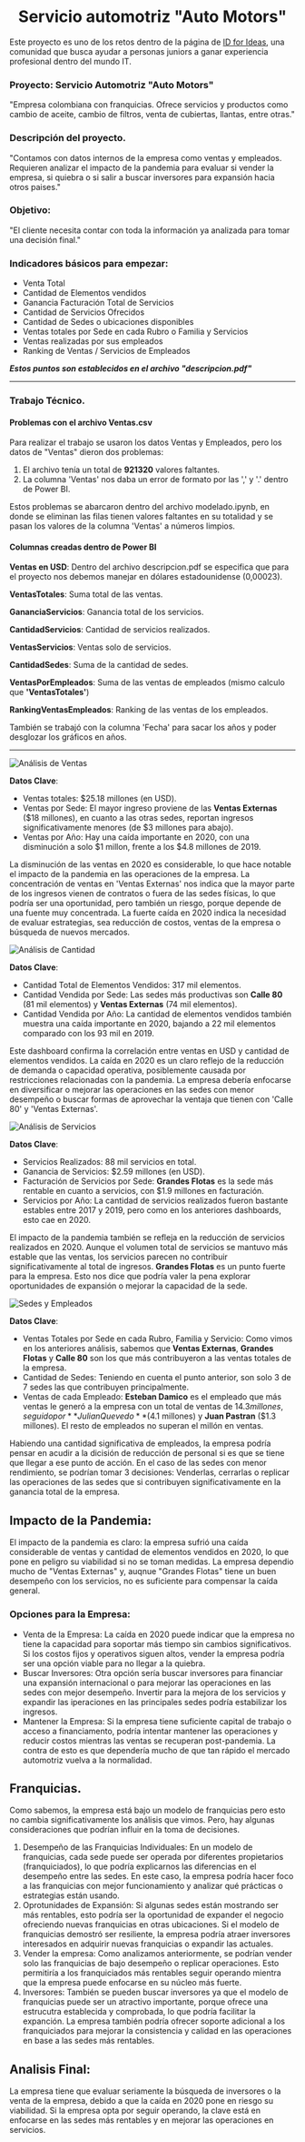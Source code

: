 <h1 align="center"> Servicio automotriz "Auto Motors" </h1>

Este proyecto es uno de los retos dentro de la página de [ID for Ideas](https://idforideas.com/), una comunidad que busca ayudar a personas juniors a ganar experiencia profesional dentro del mundo IT.

### Proyecto: Servicio Automotriz "Auto Motors"

"Empresa colombiana con franquicias. Ofrece servicios y productos como cambio de aceite, cambio de filtros, venta de cubiertas, llantas, entre otras."

### Descripción del proyecto.

"Contamos con datos internos de la empresa como ventas y empleados. Requieren analizar el impacto de la pandemia para evaluar si vender la empresa, si quiebra o si salir a buscar inversores para expansión hacia otros paises."

### Objetivo:

"El cliente necesita contar con toda la información ya analizada para tomar una decisión final."

### Indicadores básicos para empezar:

* Venta Total
* Cantidad de Elementos vendidos
* Ganancia Facturación Total de Servicios
* Cantidad de Servicios Ofrecidos
* Cantidad de Sedes o ubicaciones disponibles
* Ventas totales por Sede en cada Rubro o Familia y Servicios
* Ventas realizadas por sus empleados
* Ranking de Ventas / Servicios de Empleados

***Estos puntos son establecidos en el archivo "descripcion.pdf"***

---

### Trabajo Técnico.

#### Problemas con el archivo Ventas.csv

Para realizar el trabajo se usaron los datos Ventas y Empleados, pero los datos de "Ventas" dieron dos problemas:

1. El archivo tenía un total de **921320** valores faltantes.
2. La columna 'Ventas' nos daba un error de formato por las ',' y '.' dentro de Power BI.

Estos problemas se abarcaron dentro del archivo modelado.ipynb, en donde se eliminan las filas tienen valores faltantes en su totalidad y se pasan los valores de la columna 'Ventas' a números limpios.

#### Columnas creadas dentro de Power BI

**Ventas en USD**: Dentro del archivo descripcion.pdf se especifica que para el proyecto nos debemos manejar en dólares estadounidense (0,00023).

**VentasTotales**: Suma total de las ventas.

**GananciaServicios**: Ganancia total de los servicios.

**CantidadServicios**: Cantidad de servicios realizados.

**VentasServicios**: Ventas solo de servicios.

**CantidadSedes**: Suma de la cantidad de sedes.

**VentasPorEmpleados**: Suma de las ventas de empleados (mismo calculo que **'VentasTotales'**)

**RankingVentasEmpleados**: Ranking de las ventas de los empleados.

También se trabajó con la columna 'Fecha' para sacar los años y poder desglozar los gráficos en años.

---

<img src="Análisis de Ventas.jpg" alt="Análisis de Ventas">

**Datos Clave**:

* Ventas totales: $25.18 millones (en USD).
* Ventas por Sede: El mayor ingreso proviene de las **Ventas Externas** ($18 millones), en cuanto a las otras sedes, reportan ingresos significativamente menores (de $3 millones para abajo).
* Ventas por Año: Hay una caída importante en 2020, con una disminución a solo $1 millon, frente a los $4.8 millones de 2019.

La disminución de las ventas en 2020 es considerable, lo que hace notable el impacto de la pandemia en las operaciones de la empresa. La concentración de ventas en 'Ventas Externas' nos indica que la mayor parte de los ingresos vienen de contratos o fuera de las sedes físicas, lo que podría ser una oportunidad, pero también un riesgo, porque depende de una fuente muy concentrada. La fuerte caída en 2020 indica la necesidad de evaluar estrategias, sea reducción de costos, ventas de la empresa o búsqueda de nuevos mercados.

<img src="Análisis de Cantidad.jpg" alt="Análisis de Cantidad">

**Datos Clave**:

* Cantidad Total de Elementos Vendidos: 317 mil elementos.
* Cantidad Vendida por Sede: Las sedes más productivas son **Calle 80** (81 mil elementos) y **Ventas Externas** (74 mil elementos).
* Cantidad Vendida por Año: La cantidad de elementos vendidos también muestra una caída importante en 2020, bajando a 22 mil elementos comparado con los 93 mil en 2019.

Este dashboard confirma la correlación entre ventas en USD y cantidad de elementos vendidos. La caída en 2020 es un claro reflejo de la reducción de demanda o capacidad operativa, posiblemente causada por restricciones relacionadas
con la pandemia. La empresa debería enfocarse en diversificar o mejorar las operaciones en las sedes con menor desempeño o buscar formas de aprovechar la ventaja que tienen con 'Calle 80' y 'Ventas Externas'.

<img src="Análisis de Servicios.jpg" alt="Análisis de Servicios">

**Datos Clave**:

* Servicios Realizados: 88 mil servicios en total.
* Ganancia de Servicios: $2.59 millones (en USD).
* Facturación de Servicios por Sede: **Grandes Flotas** es la sede más rentable en cuanto a servicios, con $1.9 millones en facturación.
* Servicios por Año: La cantidad de servicios realizados fueron bastante estables entre 2017 y 2019, pero como en los anteriores dashboards, esto cae en 2020.

El impacto de la pandemia también se refleja en la reducción de servicios realizados en 2020. Aunque el volumen total de servicios se mantuvo más estable que las ventas, los servicios parecen no contribuir significativamente al total de ingresos. **Grandes Flotas** es un punto fuerte para la empresa. Esto nos dice que podría valer la pena explorar oportunidades de expansión o mejorar la capacidad de la sede.

<img src="Sedes y Empleados.jpg" alt="Sedes y Empleados">

**Datos Clave**:

* Ventas Totales por Sede en cada Rubro, Familia y Servicio: Como vimos en los anteriores análisis, sabemos que **Ventas Externas**, **Grandes Flotas** y **Calle 80** son los que más contribuyeron a las ventas totales de la empresa.
* Cantidad de Sedes: Teniendo en cuenta el punto anterior, son solo 3 de 7 sedes las que contribuyen principalmente.
* Ventas de cada Empleado: **Esteban Damico** es el empleado que más ventas le generó a la empresa con un total de ventas de $14.3 millones, seguido por **Julian Quevedo** ($4.1 millones) y **Juan Pastran** ($1.3 millones). El resto de empleados no superan el millón en ventas.

Habiendo una cantidad significativa de empleados, la empresa podría pensar en acudir a la dicisión de reducción de personal si es que se tiene que llegar a ese punto de acción. En el caso de las sedes con menor rendimiento, se podrían tomar 3 decisiones: Venderlas, cerrarlas o replicar las operaciones de las sedes que si contribuyen significativamente en la ganancia total de la empresa.

## Impacto de la Pandemia:

El impacto de la pandemia es claro: la empresa sufrió una caída considerable de ventas y cantidad de elementos vendidos en 2020, lo que pone en peligro su viabilidad si no se toman medidas. La empresa dependio mucho de "Ventas Externas" y, auqnue "Grandes Flotas" tiene un buen desempeño con los servicios, no es suficiente para compensar la caída general.

### Opciones para la Empresa:

* Venta de la Empresa: La caída en 2020 puede indicar que la empresa no tiene la capacidad para soportar más tiempo sin cambios significativos. Si los costos fijos y operativos siguen altos, vender la empresa podría ser una opción viable para no llegar a la quiebra.
* Buscar Inversores: Otra opción sería buscar inversores para financiar una expansión internacional o para mejorar las operaciones en las sedes con mejor desempeño. Invertir para la mejora de los servicios y expandir las iperaciones en las principales sedes podría estabilizar los ingresos.
* Mantener la Empresa: Si la empresa tiene suficiente capital de trabajo o acceso a financiamento, podría intentar mantener las operaciones y reducir costos mientras las ventas se recuperan post-pandemia. La contra de esto es que dependería mucho de que tan rápido el mercado automotriz vuelva a la normalidad.

## Franquicias.

Como sabemos, la empresa está bajo un modelo de franquicias pero esto no cambia significativamente los análisis que vimos. Pero, hay algunas consideraciones que podrían influir en la toma de decisiones.

1. Desempeño de las Franquicias Individuales: En un modelo de franquicias, cada sede puede ser operada por diferentes propietarios (franquiciados), lo que podría explicarnos las diferencias en el desempeño entre las sedes. En este caso, la empresa podría hacer foco a las franquicias con mejor funcionamiento y analizar qué prácticas o estrategias están usando.
2. Oprotunidades de Expansión: Si algunas sedes están mostrando ser más rentables, esto podría ser la oportunidad de expander el negocio ofreciendo nuevas franquicias en otras ubicaciones. Si el modelo de franquicias demostró ser resiliente, la empresa podría atraer inversores interesados en adquirir nuevas franquicias o expandir las actuales.
3. Vender la empresa: Como analizamos anteriormente, se podrían vender solo las franquicias de bajo desempeño o replicar operaciones. Esto permitiría a los franquiciados más rentables seguir operando mientra que la empresa puede enfocarse en su núcleo más fuerte.
4. Inversores: También se pueden buscar inversores ya que el modelo de franquicias puede ser un atractivo importante, porque ofrece una estrucutra establecida y comprobada, lo que podría facilitar la expanción. La empresa también podría ofrecer soporte adicional a los franquiciados para mejorar la consistencia y calidad en las operaciones en base a las sedes más rentables.

## Analisis Final:

La empresa tiene que evaluar seriamente la búsqueda de inversores o la venta de la empresa, debido a que la caída en 2020 pone en riesgo su viabilidad. Si la empresa opta por seguir operando, la clave está en enfocarse en las sedes más rentables y en mejorar las operaciones en servicios.
